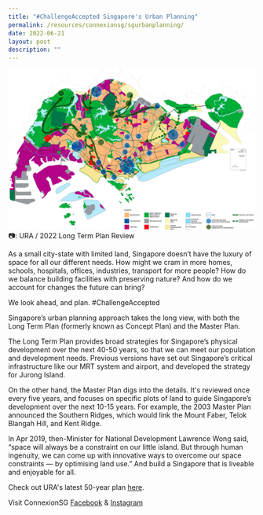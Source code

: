 ```yaml
---
title: "#ChallengeAccepted Singapore's Urban Planning"
permalink: /resources/connexionsg/sgurbanplanning/
date: 2022-06-21
layout: post
description: ""
---
```

![](/images/connexionsg/2022/SG%20Urban%20Planning.jpg)
📷: URA / 2022 Long Term Plan Review

As a small city-state with limited land, Singapore doesn’t have the luxury of space for all our different needs. How might we cram in more homes, schools, hospitals, offices, industries, transport for more people? How do we balance building facilities with preserving nature? And how do we account for changes the future can bring?

We look ahead, and plan. #ChallengeAccepted

Singapore’s urban planning approach takes the long view, with both the Long Term Plan (formerly known as Concept Plan) and the Master Plan.

The Long Term Plan provides broad strategies for Singapore’s physical development over the next 40-50 years, so that we can meet our population and development needs. Previous versions have set out Singapore’s critical infrastructure like our MRT system and airport, and developed the strategy for Jurong Island.

On the other hand, the Master Plan digs into the details. It's reviewed once every five years, and focuses on specific plots of land to guide Singapore’s development over the next 10-15 years. For example, the 2003 Master Plan announced the Southern Ridges, which would link the Mount Faber, Telok Blangah Hill, and Kent Ridge.

In Apr 2019, then-Minister for National Development Lawrence Wong said, “space will always be a constraint on our little island. But through human ingenuity, we can come up with innovative ways to overcome our space constraints — by optimising land use.” And build a Singapore that is liveable and enjoyable for all.

Check out URA's latest 50-year plan [here](https://www.ura.gov.sg/Corporate/Planning/Long-Term-Plan-Review/Space-for-Our-Dreams-Exhibition?fbclid=IwAR30OTARfKh2u20BEfnYAWXFxvaopJZMbdwwgrXCHP-aAZACF_32z1jAZkU).


Visit ConnexionSG [Facebook](https://www.facebook.com/ConnexionSG) & [Instagram](https://www.instagram.com/connexionsg/)